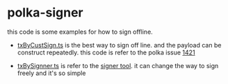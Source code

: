 # polka-signer
this code is some examples for how to sign offline.

* [txByCustSign.ts](https://github.com/polariseye/polka-signer/txByCustSign.ts) is the best way to sign off line. and the payload can be construct repeatedly. this code is refer to the polka issue [1421](https://github.com/polkadot-js/api/issues/1421)

* [txBySignner.ts](https://github.com/polariseye/polka-signer/txBySignner.ts) is refer to the [signer tool](https://github.com/polkadot-js/tools/tree/master/packages/signer-cli). it can change the way to sign freely and it's so simple